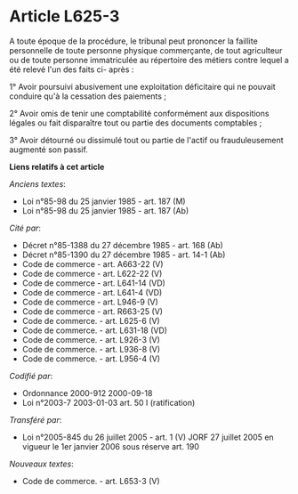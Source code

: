 # Article L625-3

A toute époque de la procédure, le tribunal peut prononcer la faillite personnelle de toute personne physique commerçante, de
tout agriculteur ou de toute personne immatriculée au répertoire des métiers contre lequel a été relevé l'un des faits ci-
après :

1° Avoir poursuivi abusivement une exploitation déficitaire qui ne pouvait conduire qu'à la cessation des paiements ;

2° Avoir omis de tenir une comptabilité conformément aux dispositions légales ou fait disparaître tout ou partie des
documents comptables ;

3° Avoir détourné ou dissimulé tout ou partie de l'actif ou frauduleusement augmenté son passif.

**Liens relatifs à cet article**

_Anciens textes_:

  - Loi n°85-98 du 25 janvier 1985 - art. 187 (M)
  - Loi n°85-98 du 25 janvier 1985 - art. 187 (Ab)

_Cité par_:

  - Décret n°85-1388 du 27 décembre 1985 - art. 168 (Ab)
  - Décret n°85-1390 du 27 décembre 1985 - art. 14-1 (Ab)
  - Code de commerce - art. A663-22 (V)
  - Code de commerce - art. L622-22 (V)
  - Code de commerce - art. L641-14 (VD)
  - Code de commerce - art. L641-4 (VD)
  - Code de commerce - art. L946-9 (V)
  - Code de commerce - art. R663-25 (V)
  - Code de commerce. - art. L625-6 (V)
  - Code de commerce. - art. L631-18 (VD)
  - Code de commerce. - art. L926-3 (V)
  - Code de commerce. - art. L936-8 (V)
  - Code de commerce. - art. L956-4 (V)

_Codifié par_:

  - Ordonnance 2000-912 2000-09-18
  - Loi n°2003-7 2003-01-03 art. 50 I (ratification)

_Transféré par_:

  - Loi n°2005-845 du 26 juillet 2005 - art. 1 (V) JORF 27 juillet 2005 en vigueur le 1er janvier 2006 sous réserve art. 190

_Nouveaux textes_:

  - Code de commerce. - art. L653-3 (V)
